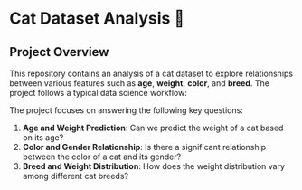 # Cat Dataset Analysis 🐾

## Project Overview
This repository contains an analysis of a cat dataset to explore relationships between various features such as **age**, **weight**, **color**, and **breed**. The project follows a typical data science workflow:

The project focuses on answering the following key questions:
1. **Age and Weight Prediction**: Can we predict the weight of a cat based on its age? 
2. **Color and Gender Relationship**: Is there a significant relationship between the color of a cat and its gender? 
3. **Breed and Weight Distribution**: How does the weight distribution vary among different cat breeds? 
